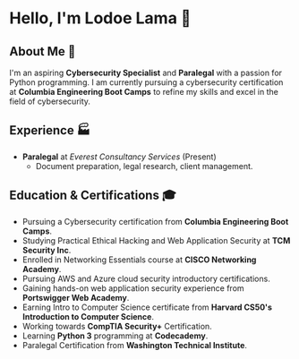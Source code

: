 # Hello, I'm Lodoe Lama 👋

## About Me 🚀
I'm an aspiring **Cybersecurity Specialist** and **Paralegal** with a passion for Python programming. I am currently pursuing a cybersecurity certification at **Columbia Engineering Boot Camps** to refine my skills and excel in the field of cybersecurity.

## Experience 🏭

- **Paralegal** at *Everest Consultancy Services* (Present)
    - Document preparation, legal research, client management.


## Education & Certifications 🎓

- Pursuing a Cybersecurity certification from **Columbia Engineering Boot Camps**.
- Studying Practical Ethical Hacking and Web Application Security at **TCM Security Inc**.
- Enrolled in Networking Essentials course at **CISCO Networking Academy**.
- Pursuing AWS and Azure cloud security introductory certifications.
- Gaining hands-on web application security experience from **Portswigger Web Academy**.
- Earning Intro to Computer Science certificate from **Harvard CS50's Introduction to Computer Science**.
- Working towards **CompTIA Security+** Certification.
- Learning **Python 3** programming at **Codecademy**.
- Paralegal Certification from **Washington Technical Institute**.




